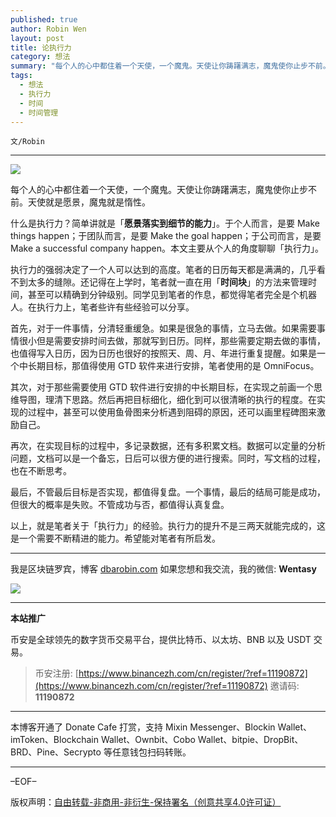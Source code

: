 ```yaml
---
published: true
author: Robin Wen
layout: post
title: 论执行力
category: 想法
summary: "每个人的心中都住着一个天使，一个魔鬼。天使让你踌躇满志，魔鬼使你止步不前。天使就是愿景，魔鬼就是惰性。什么是执行力？简单讲就是「愿景落实到细节的能力」。于个人而言，是要 Make things happen；于团队而言，是要 Make the goal happen；于公司而言，是要 Make a successful company happen。本文主要从个人的角度聊聊「执行力」。以上，就是笔者关于「执行力」的经验。执行力的提升不是三两天就能完成的，这是一个需要不断精进的能力。希望能对笔者有所启发。"
tags:
  - 想法
  - 执行力
  - 时间
  - 时间管理
---
```


`文/Robin`

***

![](https://cdn.dbarobin.com/hduv7cw.png)

每个人的心中都住着一个天使，一个魔鬼。天使让你踌躇满志，魔鬼使你止步不前。天使就是愿景，魔鬼就是惰性。

什么是执行力？简单讲就是「**愿景落实到细节的能力**」。于个人而言，是要 Make things happen；于团队而言，是要 Make the goal happen；于公司而言，是要 Make a successful company happen。本文主要从个人的角度聊聊「执行力」。

执行力的强弱决定了一个人可以达到的高度。笔者的日历每天都是满满的，几乎看不到太多的缝隙。还记得在上学时，笔者就一直在用「**时间块**」的方法来管理时间，甚至可以精确到分钟级别。同学见到笔者的作息，都觉得笔者完全是个机器人。在执行力上，笔者些许有些经验可以分享。

首先，对于一件事情，分清轻重缓急。如果是很急的事情，立马去做。如果需要事情很小但是需要安排时间去做，那就写到日历。同样，那些需要定期去做的事情，也值得写入日历，因为日历也很好的按照天、周、月、年进行重复提醒。如果是一个中长期目标，那值得使用 GTD 软件来进行安排，笔者使用的是 OmniFocus。

其次，对于那些需要使用 GTD 软件进行安排的中长期目标，在实现之前画一个思维导图，理清下思路。然后再把目标细化，细化到可以很清晰的执行的程度。在实现的过程中，甚至可以使用鱼骨图来分析遇到阻碍的原因，还可以画里程碑图来激励自己。

再次，在实现目标的过程中，多记录数据，还有多积累文档。数据可以定量的分析问题，文档可以是一个备忘，日后可以很方便的进行搜索。同时，写文档的过程，也在不断思考。

最后，不管最后目标是否实现，都值得复盘。一个事情，最后的结局可能是成功，但很大的概率是失败。不管成功与否，都值得认真复盘。

以上，就是笔者关于「执行力」的经验。执行力的提升不是三两天就能完成的，这是一个需要不断精进的能力。希望能对笔者有所启发。

***

我是区块链罗宾，博客 [dbarobin.com](https://dbarobin.com/)
如果您想和我交流，我的微信: **Wentasy**

![](https://cdn.dbarobin.com/v4yywe2.png)

***

**本站推广**

币安是全球领先的数字货币交易平台，提供比特币、以太坊、BNB 以及 USDT 交易。

> 币安注册: [https://www.binancezh.com/cn/register/?ref=11190872](https://www.binancezh.com/cn/register/?ref=11190872)
> 邀请码: **11190872**

***

本博客开通了 Donate Cafe 打赏，支持 Mixin Messenger、Blockin Wallet、imToken、Blockchain Wallet、Ownbit、Cobo Wallet、bitpie、DropBit、BRD、Pine、Secrypto 等任意钱包扫码转账。

<center>
    <div class="--donate-button"
         data-button-id="f8b9df0d-af9a-460d-8258-d3f435445075"
    ></div>
</center>

***

–EOF–

版权声明：[自由转载-非商用-非衍生-保持署名（创意共享4.0许可证）](http://creativecommons.org/licenses/by-nc-nd/4.0/deed.zh)